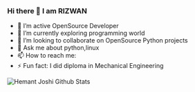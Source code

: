 ### Hi there 👋 I am RIZWAN 


- 🔭 I’m active OpenSource Developer
- 🌱 I’m currently exploring programming world
- 👯 I’m looking to collaborate on OpenSource Python projects
- 💬 Ask me about python,linux
- 📫 How to reach me: 
- ⚡ Fun fact: I did diploma in Mechanical Engineering




![Hemant Joshi Github Stats](https://github-readme-stats.vercel.app/api?username=rizwansoaib&show_icons=true&title_color=fff&icon_color=79ff97&text_color=9f9f9f&bg_color=151515)





  
